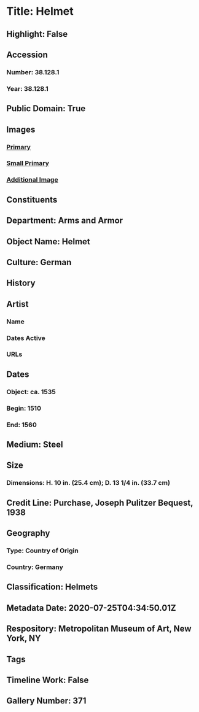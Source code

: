 # Title: Helmet
## Highlight: False
## Accession
### Number: 38.128.1
### Year: 38.128.1
## Public Domain: True
## Images
### [Primary](https://images.metmuseum.org/CRDImages/aa/original/38.128.1_116242_May2015.jpg)
### [Small Primary](https://images.metmuseum.org/CRDImages/aa/web-large/38.128.1_116242_May2015.jpg)
### [Additional Image](https://images.metmuseum.org/CRDImages/aa/original/LC-38_128_1-001.jpg)
## Constituents
## Department: Arms and Armor
## Object Name: Helmet
## Culture: German
## History
## Artist
### Name
### Dates Active
### URLs
## Dates
### Object: ca. 1535
### Begin: 1510
### End: 1560
## Medium: Steel
## Size
### Dimensions: H. 10 in. (25.4 cm); D. 13 1/4 in. (33.7 cm)
## Credit Line: Purchase, Joseph Pulitzer Bequest, 1938
## Geography
### Type: Country of Origin
### Country: Germany
## Classification: Helmets
## Metadata Date: 2020-07-25T04:34:50.01Z
## Respository: Metropolitan Museum of Art, New York, NY
## Tags
## Timeline Work: False
## Gallery Number: 371